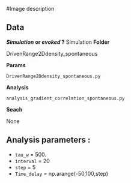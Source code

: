 #Image description

## Data
**_Simulation_ or _evoked_ ?**
Simulation
**Folder**

DrivenRange2Ddensity_spontaneous

**Params**

`DrivenRange2Ddensity_spontaneous.py`

**Analysis**

`analysis_gradient_correlation_spontaneous.py`

**Seach**

None

## Analysis parameters :

- `tau_w` = 500.
- `interval` = 20
- `step` = 5
- `Time_delay` = np.arange(-50,100,step)
